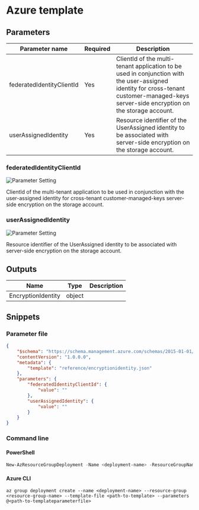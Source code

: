 # Azure template

## Parameters

Parameter name | Required | Description
-------------- | -------- | -----------
federatedIdentityClientId | Yes      | ClientId of the multi-tenant application to be used in conjunction with the user-assigned identity for cross-tenant customer-managed-keys server-side encryption on the storage account.
userAssignedIdentity | Yes      | Resource identifier of the UserAssigned identity to be associated with server-side encryption on the storage account.

### federatedIdentityClientId

![Parameter Setting](https://img.shields.io/badge/parameter-required-orange?style=flat-square)

ClientId of the multi-tenant application to be used in conjunction with the user-assigned identity for cross-tenant customer-managed-keys server-side encryption on the storage account.

### userAssignedIdentity

![Parameter Setting](https://img.shields.io/badge/parameter-required-orange?style=flat-square)

Resource identifier of the UserAssigned identity to be associated with server-side encryption on the storage account.

## Outputs

Name | Type | Description
---- | ---- | -----------
EncryptionIdentity | object |

## Snippets

### Parameter file

```json
{
    "$schema": "https://schema.management.azure.com/schemas/2015-01-01/deploymentParameters.json#",
    "contentVersion": "1.0.0.0",
    "metadata": {
        "template": "reference/encryptionidentity.json"
    },
    "parameters": {
        "federatedIdentityClientId": {
            "value": ""
        },
        "userAssignedIdentity": {
            "value": ""
        }
    }
}
```

### Command line

#### PowerShell

```powershell
New-AzResourceGroupDeployment -Name <deployment-name> -ResourceGroupName <resource-group-name> -TemplateFile <path-to-template> -TemplateParameterFile <path-to-templateparameter>
```

#### Azure CLI

```text
az group deployment create --name <deployment-name> --resource-group <resource-group-name> --template-file <path-to-template> --parameters @<path-to-templateparameterfile>
```
